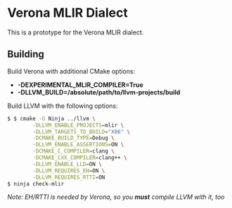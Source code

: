 # Verona MLIR Dialect

This is a prototype for the Verona MLIR dialect.

## Building

Build Verona with additional CMake options:

* __-DEXPERIMENTAL_MLIR_COMPILER=True__
* __-DLLVM_BUILD=/absolute/path/to/llvm-projects/build__

Build LLVM with the following options:

```bash
$ $ cmake -G Ninja ../llvm \
        -DLLVM_ENABLE_PROJECTS=mlir \
        -DLLVM_TARGETS_TO_BUILD="X86" \
        -DCMAKE_BUILD_TYPE=Debug \
        -DLLVM_ENABLE_ASSERTIONS=ON \
        -DCMAKE_C_COMPILER=clang \
        -DCMAKE_CXX_COMPILER=clang++ \
        -DLLVM_ENABLE_LLD=ON \
        -DLLVM_REQUIRES_EH=ON \
        -DLLVM_REQUIRES_RTTI=ON
$ ninja check-mlir
```

_Note: EH/RTTI is needed by Verona, so you **must** compile LLVM with it, too_
